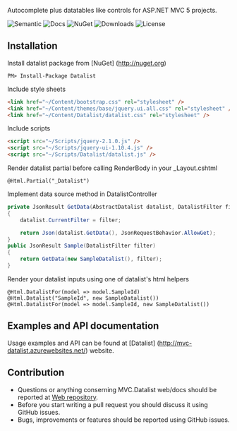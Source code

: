Autocomplete plus datatables like controls for ASP.NET MVC 5 projects.

![Semantic](https://img.shields.io/badge/sem-ver-lightgrey.svg?style=plastic)
![Docs](https://img.shields.io/github/release/NonFactors/MVC.Datalist.Web.svg?style=plastic&label=docs)
![NuGet](https://img.shields.io/nuget/v/Datalist.svg?style=plastic)
![Downloads](https://img.shields.io/nuget/dt/Datalist.svg?style=plastic&label=downloads)
![License](https://img.shields.io/badge/license-MIT-green.svg?style=plastic)

Installation
-
Install datalist package from [NuGet] (http://nuget.org)
```
PM> Install-Package Datalist
```
Include style sheets
```html
<link href="~/Content/bootstrap.css" rel="stylesheet" />
<link href="~/Content/themes/base/jquery.ui.all.css" rel="stylesheet" />
<link href="~/Content/Datalist/datalist.css" rel="stylesheet" />
```
Include scripts
```html
<script src="~/Scripts/jquery-2.1.0.js" />
<script src="~/Scripts/jquery-ui-1.10.4.js" />
<script src="~/Scripts/Datalist/datalist.js" />
```
Render datalist partial before calling RenderBody in your _Layout.cshtml
```cshtml
@Html.Partial("_Datalist")
```
Implement data source method in DatalistController
```cs
private JsonResult GetData(AbstractDatalist datalist, DatalistFilter filter)
{
	datalist.CurrentFilter = filter;

	return Json(datalist.GetData(), JsonRequestBehavior.AllowGet);
}
public JsonResult Sample(DatalistFilter filter)
{
    return GetData(new SampleDatalist(), filter);
}
```
Render your datalist inputs using one of datalist's html helpers
```
@Html.DatalistFor(model => model.SampleId)
@Html.Datalist("SampleId", new SampleDatalist())
@Html.DatalistFor(model => model.SampleId, new SampleDatalist())
```

Examples and API documentation
--
Usage examples and API can be found at [Datalist] (http://mvc-datalist.azurewebsites.net/) website.

Contribution
-
- Questions or anything conserning MVC.Datalist web/docs should be reported at [Web repository](https://github.com/NonFactors/MVC5.Datalist.Web).
- Before you start writing a pull request you should discuss it using GitHub issues.
- Bugs, improvements or features should be reported using GitHub issues.
